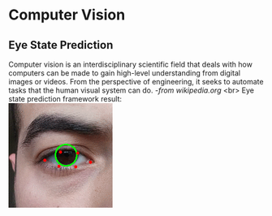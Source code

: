 # Computer Vision
## Eye State Prediction  
Computer vision is an interdisciplinary scientific field that deals with how computers can be made to gain high-level understanding from digital images or videos. From the perspective of engineering, it seeks to automate tasks that the human visual system can do.  *-from wikipedia.org*
<br\>
Eye state prediction framework result:  
![alt text](./imgs/eye_state.gif)

